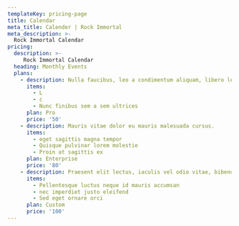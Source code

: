 ```yaml
---
templateKey: pricing-page
title: Calendar
meta_title: Calender | Rock Immortal
meta_description: >-
  Rock Immortal Calendar
pricing:
  description: >-
     Rock Immortal Calendar
  heading: Monthly Events
  plans:
    - description: Nulla faucibus, leo a condimentum aliquam, libero leo vehicula arcu
      items:
        - L
        - c
        - Nunc finibus sem a sem ultrices
      plan: Pro
      price: '50'
    - description: Mauris vitae dolor eu mauris malesuada cursus.
      items:
        - eget sagittis magna tempor
        - Quisque pulvinar lorem molestie
        - Proin at sagittis ex
      plan: Enterprise
      price: '80'
    - description: Praesent elit lectus, iaculis vel odio vitae, bibendum auctor lacus.
      items:
        - Pellentesque luctus neque id mauris accumsan
        - nec imperdiet justo eleifend
        - Sed eget ornare orci
      plan: Custom
      price: '100'
---
```


